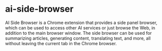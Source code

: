 # ai-side-browser
AI Side Browser is a Chrome extension that provides a side panel browser, which can be used to access other AI services or just browse the Web, in addition to the main browser window. The side browser can be used for summarizing articles, generating content, translating text, and more, all without leaving the current tab in the Chrome browser.
